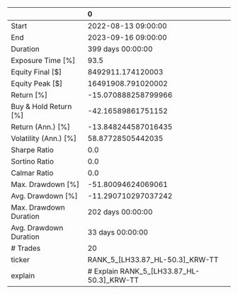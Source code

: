 |                        | 0                                         |
|:-----------------------|:------------------------------------------|
| Start                  | 2022-08-13 09:00:00                       |
| End                    | 2023-09-16 09:00:00                       |
| Duration               | 399 days 00:00:00                         |
| Exposure Time [%]      | 93.5                                      |
| Equity Final [$]       | 8492911.174120003                         |
| Equity Peak [$]        | 16491908.791020002                        |
| Return [%]             | -15.070888258799966                       |
| Buy & Hold Return [%]  | -42.16589861751152                        |
| Return (Ann.) [%]      | -13.848244587016435                       |
| Volatility (Ann.) [%]  | 58.87728505442035                         |
| Sharpe Ratio           | 0.0                                       |
| Sortino Ratio          | 0.0                                       |
| Calmar Ratio           | 0.0                                       |
| Max. Drawdown [%]      | -51.80094624069061                        |
| Avg. Drawdown [%]      | -11.290710297037242                       |
| Max. Drawdown Duration | 202 days 00:00:00                         |
| Avg. Drawdown Duration | 33 days 00:00:00                          |
| # Trades               | 20                                        |
| ticker                 | RANK_5_[LH33.87_HL-50.3]_KRW-TT           |
| explain                | # Explain RANK_5_[LH33.87_HL-50.3]_KRW-TT |